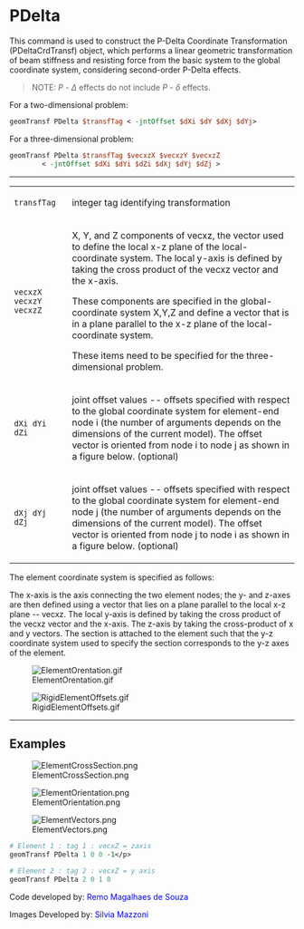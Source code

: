 # PDelta

This command is used to construct the P-Delta Coordinate
Transformation (PDeltaCrdTransf) object, which performs a linear
geometric transformation of beam stiffness and resisting force from the
basic system to the global coordinate system, considering second-order
P-Delta effects. 

>NOTE: $P$ - $\Delta$ effects do not include $P$ - 
$\delta$ effects.

<p>For a two-dimensional problem:</p>

```tcl
geomTransf PDelta $transfTag < -jntOffset $dXi $dY $dXj $dYj>
```
<p>For a three-dimensional problem:</p>

```tcl
geomTransf PDelta $transfTag $vecxzX $vecxzY $vecxzZ
        < -jntOffset $dXi $dYi $dZi $dXj $dYj $dZj >
```
<hr />
<table>
<tbody>
<tr class="odd">
<td><code class="parameter-table-variable">transfTag</code></td>
<td><p>integer tag identifying transformation</p></td>
</tr>
<tr class="even">
<td><p><code class="parameter-table-variable">vecxzX vecxzY vecxzZ</code></p></td>
<td><p>X, Y, and Z components of vecxz, the vector used to define the
local x-z plane of the local-coordinate system. The local y-axis is
defined by taking the cross product of the vecxz vector and the
x-axis.</p>
<p>These components are specified in the global-coordinate system X,Y,Z
and define a vector that is in a plane parallel to the x-z plane of the
local-coordinate system.</p>
<p>These items need to be specified for the three-dimensional
problem.</p></td>
</tr>
<tr class="odd">
<td><p><code>dXi dYi dZi</code></p></td>
<td><p>joint offset values -- offsets specified with respect to the
global coordinate system for element-end node i (the number of arguments
depends on the dimensions of the current model). The offset vector is
oriented from node i to node j as shown in a figure below.
(optional)</p></td>
</tr>
<tr class="even">
<td><p><code>dXj dYj dZj</code></p></td>
<td><p>joint offset values -- offsets specified with respect to the
global coordinate system for element-end node j (the number of arguments
depends on the dimensions of the current model). The offset vector is
oriented from node j to node i as shown in a figure below.
(optional)</p></td>
</tr>
</tbody>
</table>
<p>The element coordinate system is specified as follows:</p>
<p>The x-axis is the axis connecting the two element nodes; the y- and
z-axes are then defined using a vector that lies on a plane parallel to
the local x-z plane -- vecxz. The local y-axis is defined by taking the
cross product of the vecxz vector and the x-axis. The z-axis by taking
the cross-product of x and y vectors. The section is attached to the
element such that the y-z coordinate system used to specify the section
corresponds to the y-z axes of the element.</p>
<figure>
<img src="/OpenSeesRT/contrib/static/ElementOrentation.gif" title="ElementOrentation.gif"
alt="ElementOrentation.gif" />
<figcaption aria-hidden="true">ElementOrentation.gif</figcaption>
</figure>
<figure>
<img src="/OpenSeesRT/contrib/static/RigidElementOffsets.gif" title="RigidElementOffsets.gif"
alt="RigidElementOffsets.gif" />
<figcaption aria-hidden="true">RigidElementOffsets.gif</figcaption>
</figure>
<hr />

## Examples

<figure>
<img src="/OpenSeesRT/contrib/static/ElementCrossSection.png" title="ElementCrossSection.png"
alt="ElementCrossSection.png" />
<figcaption aria-hidden="true">ElementCrossSection.png</figcaption>
</figure>

<figure>
<img src="/OpenSeesRT/contrib/static/ElementOrientation.png" title="ElementOrientation.png"
alt="ElementOrientation.png" />
<figcaption aria-hidden="true">ElementOrientation.png</figcaption>
</figure>

<figure>
<img src="/OpenSeesRT/contrib/static/ElementVectors.png" title="ElementVectors.png"
alt="ElementVectors.png" />
<figcaption aria-hidden="true">ElementVectors.png</figcaption>
</figure>

```tcl
# Element 1 : tag 1 : vecxZ = zaxis
geomTransf PDelta 1 0 0 -1</p>

# Element 2 : tag 2 : vecxZ = y axis
geomTransf PDelta 2 0 1 0
```

<p>Code developed by: <span style="color:blue"> Remo Magalhaes de Souza </span></p>
<p>Images Developed by: <span style="color:blue"> Silvia Mazzoni
</span></p>
